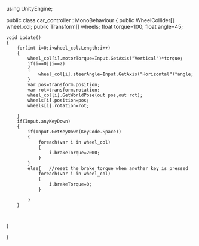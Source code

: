 using UnityEngine;

public class car_controller : MonoBehaviour
{
    public WheelCollider[] wheel_col;
    public Transform[] wheels;
    float torque=100;
    float angle=45;
    
    void Update()
    {
        for(int i=0;i<wheel_col.Length;i++)
        {
            wheel_col[i].motorTorque=Input.GetAxis("Vertical")*torque;
            if(i==0||i==2)
            {
                wheel_col[i].steerAngle=Input.GetAxis("Horizontal")*angle;
            }
            var pos=transform.position;
            var rot=transform.rotation;
            wheel_col[i].GetWorldPose(out pos,out rot);
            wheels[i].position=pos;
            wheels[i].rotation=rot;

        }
        if(Input.anyKeyDown) 
        {
            if(Input.GetKeyDown(KeyCode.Space))
            {
                foreach(var i in wheel_col)
                {
                    i.brakeTorque=2000;
                }
            }
            else{   //reset the brake torque when another key is pressed
                foreach(var i in wheel_col)
                {
                    i.brakeTorque=0;
                }
                
            }
        }
        
       
        
    }
}
